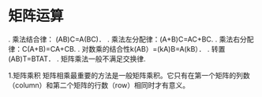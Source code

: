 #  矩阵运算

. 乘法结合律： (AB)C=A(BC)．
. 乘法左分配律：(A+B)C=AC+BC.
. 乘法右分配律：C(A+B)=CA+CB.
. 对数乘的结合性k(AB）=(kA)B=A(kB）．
. 转置 (AB)T=BTAT．
. 矩阵乘法一般不满足交换律.

1.矩阵乘积
    矩阵相乘最重要的方法是一般矩阵乘积。它只有在第一个矩阵的列数（column）和第二个矩阵的行数（row）相同时才有意义。



